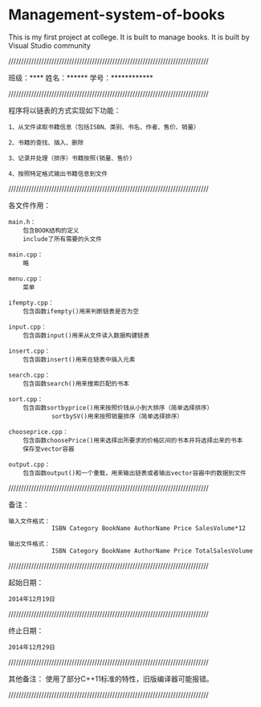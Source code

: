 Management-system-of-books
==========================

This is my first project at college. It is built to manage books. It is built by Visual Studio community


///////////////////////////////////////////////////////////////////////////////

班级：****
姓名：******
学号：************

///////////////////////////////////////////////////////////////////////////////

程序将以链表的方式实现如下功能：

	1、从文件读取书籍信息（包括ISBN、类别、书名、作者、售价、销量）

	2、书籍的查找、插入、删除

	3、记录并处理（排序）书籍按照(销量、售价)

	4、按照特定格式输出书籍信息到文件

///////////////////////////////////////////////////////////////////////////////

各文件作用：

	main.h：
		包含BOOK结构的定义
		include了所有需要的头文件

	main.cpp：
		略

	menu.cpp：
		菜单

	ifempty.cpp：
		包含函数ifempty()用来判断链表是否为空

	input.cpp：
		包含函数input()用来从文件读入数据构建链表

	insert.cpp：
		包含函数insert()用来在链表中插入元素

	search.cpp：
		包含函数search()用来搜索匹配的书本

	sort.cpp：
		包含函数sortbyprice()用来按照价钱从小到大排序（简单选择排序）
				sortbySV()用来按照销量排序（简单选择排序）

	chooseprice.cpp：
		包含函数choosePrice()用来选择出所要求的价格区间的书本并将选择出来的书本
		保存至vector容器

	output.cpp：
		包含函数output()和一个重载，用来输出链表或者输出vector容器中的数据到文件


///////////////////////////////////////////////////////////////////////////////

备注：

	输入文件格式：
				ISBN Category BookName AuthorName Price SalesVolume*12

	输出文件格式：
				ISBN Category BookName AuthorName Price TotalSalesVolume

///////////////////////////////////////////////////////////////////////////////

起始日期：

	2014年12月19日

///////////////////////////////////////////////////////////////////////////////

终止日期：
	
	2014年12月29日

///////////////////////////////////////////////////////////////////////////////

其他备注：
	使用了部分C++11标准的特性，旧版编译器可能报错。

///////////////////////////////////////////////////////////////////////////////
